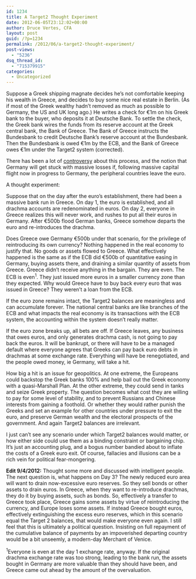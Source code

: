 ```yaml
---
id: 1234
title: A Target2 Thought Experiment
date: 2012-06-05T23:12:02+00:00
author: Druce Vertes, CFA
layout: post
guid: /?p=1234
permalink: /2012/06/a-target2-thought-experiment/
post-views:
  - "5236"
dsq_thread_id:
  - "715379915"
categories:
  - Uncategorized
---
```

Suppose a Greek shipping magnate decides he&#8217;s not comfortable keeping his wealth in Greece, and decides to buy some nice real estate in Berlin. (As if most of the Greek wealthy hadn&#8217;t removed as much as possible to Germany, the US and UK long ago.) He writes a check for &euro;1m on his Greek bank to the buyer, who deposits it at Deutsche Bank. To settle the check, the Greek bank wires the funds from its reserve account at the Greek central bank, the Bank of Greece. The Bank of Greece instructs the Bundesbank to credit Deutsche Bank&#8217;s reserve account at the Bundesbank. Then the Bundesbank is owed &euro;1m by the ECB, and the Bank of Greece owes &euro;1m under the Target2 system (corrected).

There has been a lot of [controversy](http://economicsintelligence.com/2012/03/15/the-bundesbank-and-target2-the-about-face-that-wasnt/) about this process, and the notion that Germany will get stuck with massive losses if, following massive capital flight now in progress to Germany, the peripheral countries leave the euro.

A thought experiment:  
<!--more-->

  
Suppose that on the day after the euro&#8217;s establishment, there had been a massive bank run in Greece. On day 1, the euro is established, and all drachma accounts are redenominated in euros. On day 2, everyone in Greece realizes this will never work, and rushes to put all their euros in Germany. After &euro;500b flood German banks, Greece somehow departs the euro and re-introduces the drachma. 

Does Greece owe Germany &euro;500b under that scenario, for the privilege of reintroducing its own currency? Nothing happened in the real economy to justify that. No goods or assets flowed to Greece. What effectively happened is the same as if the ECB did &euro;500b of quantitative easing in Germany, buying assets there, and draining a similar quantity of assets from Greece. Greece didn&#8217;t receive anything in the bargain. They are even. The ECB is even<sup>1</sup>. They just issued more euros in a smaller currency zone than they expected. Why would Greece have to buy back every euro that was issued in Greece? They weren&#8217;t a loan from the ECB.

If the euro zone remains intact, the Target2 balances are meaningless and can accumulate forever. The national central banks are like branches of the ECB and what impacts the real economy is its transactions with the ECB system, the accounting within the system doesn&#8217;t really matter. 

If the euro zone breaks up, all bets are off. If Greece leaves, any business that owes euros, and only generates drachma cash, is not going to pay back the euros. It will be bankrupt, or there will have to be a managed default where everyone agrees that Greeks can pay back euro debts in drachmas at some exchange rate. Everything will have be renegotiated, and the people owed money, ie Germany, will take a hit. 

How big a hit is an issue for geopolitics. At one extreme, the Europeans could backstop the Greek banks 100% and help bail out the Greek economy with a quasi-Marshall Plan. At the other extreme, they could send in tanks and seize Greek property. The question becomes what cost they are willing to pay for some level of stability, and to prevent Russians and Chinese interests from gaining a foothold. Or whether they would rather punish the Greeks and set an example for other countries under pressure to exit the euro, and preserve German wealth and the electoral prospects of the government. And again Target2 balances are irrelevant.

I just can&#8217;t see any scenario under which Target2 balances would matter, or how either side could use them as a binding constraint or bargaining chip. It&#8217;s just an accounting plug, and a bogus number bandied about to inflate the costs of a Greek euro exit. Of course, fallacies and illusions can be a rich vein for political fear-mongering.

**Edit 9/4/2012:** Thought some more and discussed with intelligent people. The next question is, what happens on Day 3? The newly reduced euro area will want to drain now-excessive euro reserves. So they sell bonds or other assets to drain euros. In Greece, when they want to re-introduce drachmas, they do it by buying assets, such as bonds. So, effectively a transfer to Greece took place, Greece gains some assets by virtue of reintroducing the currency, and Europe loses some assets. If instead Greece bought euros, effectively extinguishing the excess euro reserves, which in this scenario equal the Target 2 balances, that would make everyone even again. I still feel that this is ultimately a political question. Insisting on full repayment of the cumulative balance of payments by an impoverished departing country would be a bit unseemly, a modern-day Merchant of Venice.

<sup>1</sup>Everyone is even at the day 1 exchange rate, anyway. If the original drachma exchange rate was too strong, leading to the bank run, the assets bought in Germany are more valuable than they should have been, and Greece came out ahead by the amount of the overvaluation.
